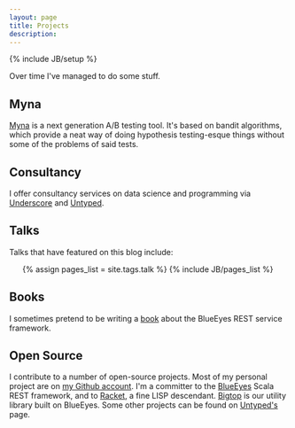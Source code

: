 ```yaml
---
layout: page
title: Projects
description:
---
```

{% include JB/setup %}

Over time I've managed to do some stuff.

## Myna

[Myna](http://mynaweb.com/) is a next generation A/B testing tool. It's based on bandit algorithms, which provide a neat way of doing hypothesis testing-esque things without some of the problems of said tests.

## Consultancy

I offer consultancy services on data science and programming via [Underscore](//underscoreconsulting.com/) and [Untyped](//untyped.com/).

## Talks

Talks that have featured on this blog include:

<ul>
{% assign pages_list = site.tags.talk %}
{% include JB/pages_list %}
</ul>

## Books

I sometimes pretend to be writing a [book](http://noelwelsh.com/blueeyes/index.html) about the BlueEyes REST service framework.

## Open Source

I contribute to a number of open-source projects. Most of my personal project are on [my Github account](https://github.com/noelwelsh). I'm a committer to the [BlueEyes](http://github.com/jdegoes/blueeeys) Scala REST framework, and to [Racket](https://github.com/plt/racket), a fine LISP descendant. [Bigtop](https://github.com/bigtop) is our utility library built on BlueEyes. Some other projects can be found on [Untyped's](http://github.com/untyped) page.
